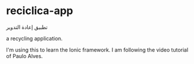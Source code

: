# reciclica-app

تطبيق إعادة التدوير

a recycling application.

I'm using this to learn the Ionic framework. I am following the video tutorial of Paulo Alves.
